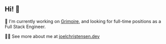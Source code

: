 ## Hi! 👋

🏢 I'm currently working on [Grimoire](https://github.com/christensenjo/grimoire), and looking for full-time positions as a Full Stack Engineer.

👨‍💻 See more about me at [joelchristensen.dev](https://portfolio-five-rosy-36.vercel.app/)

<!--
**christensenjo/christensenjo** is a ✨ _special_ ✨ repository because its `README.md` (this file) appears on your GitHub profile.

Here are some ideas to get you started:
- 🔭 I’m currently working on ...
- 🌱 I’m currently learning ...
- 👯 I’m looking to collaborate on ...
- 🤔 I’m looking for help with ...
- 💬 Ask me about ...
- 📫 How to reach me: ...
- 😄 Pronouns: ...
- ⚡ Fun fact: ...
-->

<!--START_SECTION:activity-->



